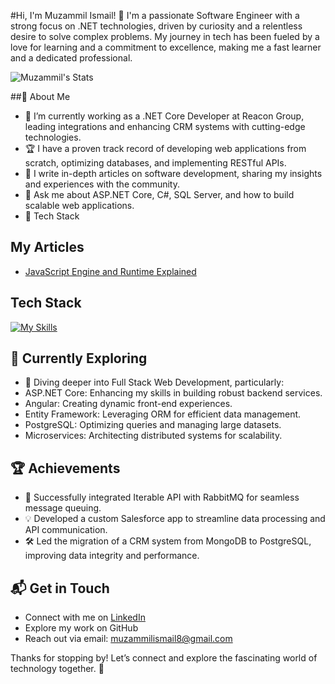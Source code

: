 #Hi, I'm Muzammil Ismail! 👋
I'm a passionate Software Engineer with a strong focus on .NET technologies, driven by curiosity and a relentless desire to solve complex problems. My journey in tech has been fueled by a love for learning and a commitment to excellence, making me a fast learner and a dedicated professional.

![Muzammil's Stats](https://github-readme-stats.vercel.app/api?username=muzammilismail8&theme=vue-dark&show_icons=true&hide_border=true&count_private=true)

##🚀 About Me
- 🌱 I’m currently working as a .NET Core Developer at Reacon Group, leading integrations and enhancing CRM systems with cutting-edge technologies.
- 🏆 I have a proven track record of developing web applications from scratch, optimizing databases, and implementing RESTful APIs.
- 📝 I write in-depth articles on software development, sharing my insights and experiences with the community.
- 💬 Ask me about ASP.NET Core, C#, SQL Server, and how to build scalable web applications.
- 🔧 Tech Stack

## My Articles
- [JavaScript Engine and Runtime Explained](https://www.freecodecamp.org/news/javascript-engine-and-runtime-explained/)

## Tech Stack
[![My Skills](https://skillicons.dev/icons?i=cs,dotnet,html,css,bootstrap,js,ts,jquery,angular,postgres,postman,visualstudio,vscode,bitbucket,firebase)](https://skillicons.dev)

## 🌱 Currently Exploring
- 🚀 Diving deeper into Full Stack Web Development, particularly:
- ASP.NET Core: Enhancing my skills in building robust backend services.
- Angular: Creating dynamic front-end experiences.
- Entity Framework: Leveraging ORM for efficient data management.
- PostgreSQL: Optimizing queries and managing large datasets.
- Microservices: Architecting distributed systems for scalability.

## 🏆 Achievements
- 🌟 Successfully integrated Iterable API with RabbitMQ for seamless message queuing.
- 💡 Developed a custom Salesforce app to streamline data processing and API communication.
- 🛠 Led the migration of a CRM system from MongoDB to PostgreSQL, improving data integrity and performance.

## 📬 Get in Touch
- Connect with me on [LinkedIn](www.linkedin.com/in/muzammilismail8)
- Explore my work on GitHub
- Reach out via email: muzammilismail8@gmail.com

Thanks for stopping by! Let’s connect and explore the fascinating world of technology together. 🚀
